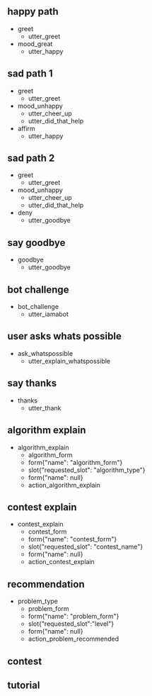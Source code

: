## happy path
* greet
  - utter_greet
* mood_great
  - utter_happy

## sad path 1
* greet
  - utter_greet
* mood_unhappy
  - utter_cheer_up
  - utter_did_that_help
* affirm
  - utter_happy

## sad path 2
* greet
  - utter_greet
* mood_unhappy
  - utter_cheer_up
  - utter_did_that_help
* deny
  - utter_goodbye

## say goodbye
* goodbye
  - utter_goodbye

## bot challenge
* bot_challenge
  - utter_iamabot
  
## user asks whats possible
* ask_whatspossible
  - utter_explain_whatspossible
  
## say thanks
* thanks
  - utter_thank

## algorithm explain 
* algorithm_explain
  - algorithm_form
  - form{"name": "algorithm_form"}
  - slot{"requested_slot": "algorithm_type"}
  - form{"name": null}
  - action_algorithm_explain

## contest explain
* contest_explain
  - contest_form
  - form{"name": "contest_form"}
  - slot{"requested_slot": "contest_name"}
  - form{"name": null}
  - action_contest_explain

## recommendation
* problem_type
  - problem_form
  - form{"name": "problem_form"}
  - slot{"requested_slot":"level"}
  - form{"name": null}
  - action_problem_recommended
## contest

  

## tutorial
